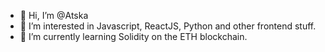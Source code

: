 - 👋 Hi, I’m @Atska
- 👀 I’m interested in Javascript, ReactJS, Python and other frontend stuff.
- 🌱 I’m currently learning Solidity on the ETH blockchain.

<!---
Atska/Atska is a ✨ special ✨ repository because its `README.md` (this file) appears on your GitHub profile.
You can click the Preview link to take a look at your changes.
--->
